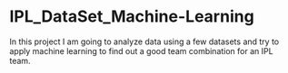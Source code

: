 # IPL_DataSet_Machine-Learning
In this project I am going to analyze data using a few datasets and try to apply machine learning to find out a good team combination for an IPL team.
